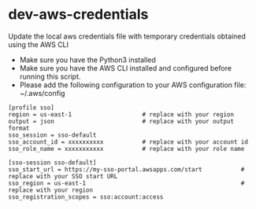 # dev-aws-credentials
Update the local aws credentials file with temporary credentials obtained using the AWS CLI

- Make sure you have the Python3 installed
- Make sure you have the AWS CLI installed and configured before running this script.
- Please add the following configuration to your AWS configuration file: ~/.aws/config

```
[profile sso]
region = us-east-1                    # replace with your region
output = json                         # replace with your output format
sso_session = sso-default
sso_account_id = xxxxxxxxxx           # replace with your account id
sso_role_name = xxxxxxxxxxx           # replace with your role name

[sso-session sso-default]
sso_start_url = https://my-sso-portal.awsapps.com/start           # replace with your SSO start URL
sso_region = us-east-1                                            # replace with your region
sso_registration_scopes = sso:account:access
```
